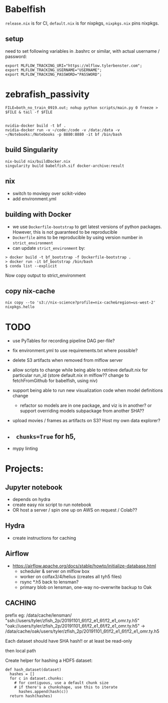 # Babelfish

`release.nix` is for CI, `default.nix` is for nixpkgs, `nixpkgs.nix` pins nixpkgs.

## setup
need to set following variables in .bashrc or similar, with actual username / password:
```
export MLFLOW_TRACKING_URI="https://mlflow.tylerbenster.com";
export MLFLOW_TRACKING_USERNAME="USERNAME";
export MLFLOW_TRACKING_PASSWORD="PASSWORD";
```


# zebrafish_passivity
`FILE=both_no_train_0919.out; nohup python scripts/main.py 0 freeze > $FILE & tail -f $FILE`

##
```
nvidia-docker build -t bf .
nvidia-docker run -v ~/code:/code -v /data:/data -v ~/Notebooks:/Notebooks -p 8880:8880 -it bf /bin/bash
```
## build Singularity
```
nix-build nix/buildDocker.nix
singularity build babelfish.sif docker-archive:result
```


## nix
- switch to moviepy over scikit-video
- add environment.yml


## building with Docker
- we use `Dockerfile-bootstrap` to get latest versions of python packages. However, this is not guaranteed to be reproducible
- `Dockerfile` aims to be reproducible by using version number in `strict_environment`
- can update `strict_environment` by:
```
> docker build -t bf_bootstrap -f Dockerfile-bootstrap .
> docker run -it bf_bootstrap /bin/bash
$ conda list --explicit
```

Now copy output to strict_environment



## copy nix-cache
```
nix copy --to 's3://nix-science?profile=nix-cache&region=us-west-2' nixpkgs.hello 
```

# TODO
- use PyTables for recording pipeline DAG per-file?
- fix environment.yml to use requirements.txt where possible?
- delete S3 artifacts when removed from mlflow server
- allow scripts to change while being able to retrieve default.nix for particular run_id (store default.nix in mlflow?? change to fetchFromGithub for babelfish, using niv)
- support being able to run new visualization code when model definitions change
  - refactor so models are in one package, and viz is in another? or support overriding models subpackage from another SHA??
- upload movies / frames as artifacts on S3? Host my own data explorer?

- ` chunks=True` for h5, 
    - 
- mypy linting

# Projects:

## Jupyter notebook
- depends on hydra
- create easy nix script to run notebook
- OR host a server / spin one up on AWS on request / Colab??

## Hydra
- create instructions for caching

## Airflow
- https://airflow.apache.org/docs/stable/howto/initialize-database.html
    - scheduler & server on mlflow box
    - worker on colfax3/4/helius (creates all tyh5 files)
    - rsync *.h5 back to lensman?
    - primary blob on lensman, one-way no-overwrite backup to Oak


## CACHING 
prefix eg:
/data/cache/lensman/
"ssh://users/tyler/zfish_2p/20191101_6f/f2_e1_6f/f2_e1_omr.ty.h5"
"oak://users/tyler/zfish_2p/20191101_6f/f2_e1_6f/f2_e1_omr.ty.h5"
  -> /data/cache/oak/users/tyler/zfish_2p/20191101_6f/f2_e1_6f/f2_e1_omr.ty.h5

Each dataset should have SHA hash!! or at least be read-only

then local path

Create helper for hashing a HDF5 dataset:
```
def hash_dataset(dataset)
  hashes = []
  for c in dataset.chunks:
    # for contiguous, use a default chunk size
    # if there's a chunkshape, use this to iterate
      hashes.append(hash(c))
  return hash(hashes)
```